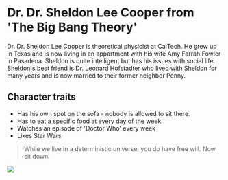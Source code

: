# Dr. Dr. Sheldon Lee Cooper from 'The Big Bang Theory'

Dr. Dr. Sheldon Lee Cooper is theoretical physicist at CalTech.
He grew up in Texas and is now living in an appartment with his wife Amy Farrah Fowler in Pasadena.
Sheldon is quite intelligent but has his issues with social life.
Sheldon's best friend is Dr. Leonard Hofstadter who lived with Sheldon for many years and is now married to their former neighbor Penny.

## Character traits
* Has his own spot on the sofa - nobody is allowed to sit there.
* Has to eat a specific food at every day of the week
* Watches an episode of 'Doctor Who' every week
* Likes Star Wars



>While we live in a deterministic universe, you do have free will. Now sit down.

<img src = "https://upload.wikimedia.org/wikipedia/commons/7/7a/Jim_Parsons_at_PaleyFest_2013.jpg"/>
